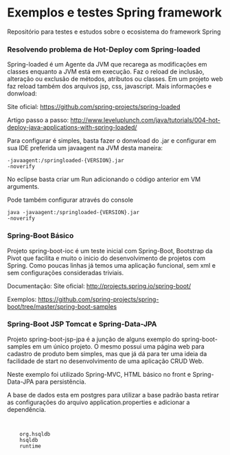 Exemplos e testes Spring framework
=============

Repositório para testes e estudos sobre o ecosistema do framework Spring 

<h3>Resolvendo problema de Hot-Deploy com Spring-loaded</h3>

Spring-loaded é um Agente da JVM que recarega as modificações em classes enquanto a JVM está em execução. Faz o reload de inclusão, alteração ou exclusão de métodos, atributos ou classes. Em um projeto web faz reload também dos arquivos jsp, css, javascript. Mais informações e donwload: 

Site oficial: https://github.com/spring-projects/spring-loaded

Artigo passo a passo: http://www.leveluplunch.com/java/tutorials/004-hot-deploy-java-applications-with-spring-loaded/

Para configurar é simples, basta fazer o donwload do .jar e configurar em sua IDE preferida um javaagent na JVM desta maneira:

<code>-javaagent:<pathTo>/springloaded-{VERSION}.jar -noverify</code>

No eclipse basta criar um Run adicionando o código anterior em VM arguments.

Pode também configurar através do console

<code>java -javaagent:<pathTo>/springloaded-{VERSION}.jar -noverify</code>

<h3>Spring-Boot Básico</h3>

Projeto spring-boot-ioc é um teste inicial com Spring-Boot, Bootstrap da Pivot que facilita e muito o inicio do desenvolvimento de projetos com Spring. Como poucas linhas já temos uma aplicação funcional, sem xml e sem configurações consideradas triviais.

Documentação:
Site oficial: http://projects.spring.io/spring-boot/

Exemplos: https://github.com/spring-projects/spring-boot/tree/master/spring-boot-samples

<h3>Spring-Boot JSP Tomcat e Spring-Data-JPA</h3>

Projeto spring-boot-jsp-jpa é a junção de alguns exemplo do spring-boot-samples em um único projeto. O mesmo possui uma página web para cadastro de produto bem simples, mas que já dá para ter uma ideia da facilidade de start no desenvolvimento de uma aplicação CRUD Web.

Neste exemplo foi utilizado Spring-MVC, HTML básico no front e Spring-Data-JPA para persistência.

A base de dados esta em postgres para utilizar a base padrão basta retirar as configurações do arquivo application.properties e adicionar a dependência.

<code>
  <dependency>
    <groupId>org.hsqldb</groupId>
    <artifactId>hsqldb</artifactId>
    <scope>runtime</scope>
  </dependency>
</code>
